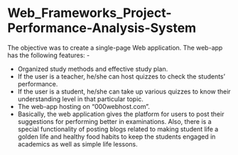 # Web_Frameworks_Project-Performance-Analysis-System

The objective was to create a single-page Web application. The web-app has the following features: -

- Organized study methods and effective study plan.
- If the user is a teacher, he/she can host quizzes to check the students’ performance.
- If the user is a student, he/she can take up various quizzes to know their understanding level in that particular topic.
- The web-app hosting on “000webhost.com”.
- Basically, the web application gives the platform for users to post their suggestions for performing better in examinations. Also, there is a special functionality of posting  blogs related to making student life a golden life and healthy food habits to keep the students engaged in academics as well as simple life lessons.

